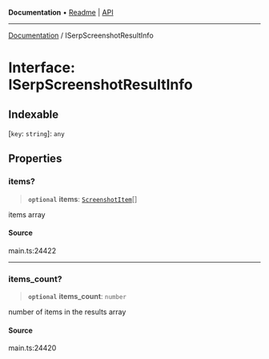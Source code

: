 **Documentation** • [Readme](../README.md) \| [API](../globals.md)

***

[Documentation](../README.md) / ISerpScreenshotResultInfo

# Interface: ISerpScreenshotResultInfo

## Indexable

 \[`key`: `string`\]: `any`

## Properties

### items?

> **`optional`** **items**: [`ScreenshotItem`](../classes/ScreenshotItem.md)[]

items array

#### Source

main.ts:24422

***

### items\_count?

> **`optional`** **items\_count**: `number`

number of items in the results array

#### Source

main.ts:24420
